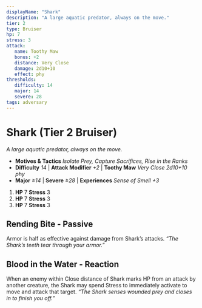 ```yaml
---
displayName: "Shark"
description: "A large aquatic predator, always on the move."
tier: 2
type: Bruiser
hp: 7
stress: 3
attack:
   name: Toothy Maw
   bonus: +2
   distance: Very Close
   damage: 2d10+10
   effect: phy
thresholds:
   difficulty: 14
   major: 14
   severe: 28
tags: adversary
---
```

# Shark (Tier 2 Bruiser)
_A large aquatic predator, always on the move._

- **Motives & Tactics** _Isolate Prey, Capture Sacrifices, Rise in the Ranks_
- **Difficulty** _14_ | **Attack Modifier** _+2_ | **Toothy Maw** _Very Close 2d10+10 phy_
- **Major** _≥14_ | **Severe** _≥28_ | **Experiences** _Sense of Smell +3_

1. **HP** 7
   **Stress** 3
2. **HP** 7
   **Stress** 3
3. **HP** 7
   **Stress** 3

## Rending Bite - Passive
Armor is half as effective against damage from Shark’s attacks. _“The Shark’s teeth tear through your armor.”_

## Blood in the Water - Reaction
When an enemy within Close distance of Shark marks HP from an attack by another creature, the Shark may spend Stress to immediately activate to move and attack that target. _“The Shark senses wounded prey and closes in to finish you off.”_
